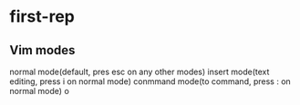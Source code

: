 # first-rep

## Vim modes

normal mode(default, pres esc on any other modes)
insert mode(text editing, press i on normal mode)
conmmand mode(to command, press : on normal mode)
o
